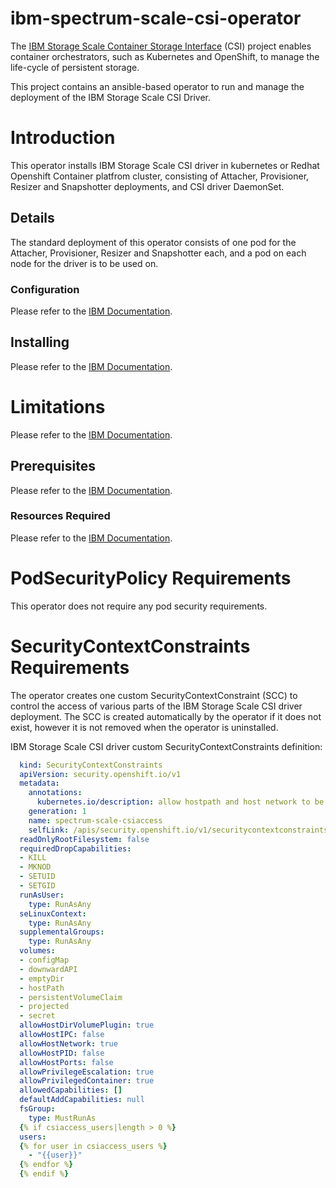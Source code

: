 
# ibm-spectrum-scale-csi-operator
The [IBM Storage Scale Container Storage Interface](https://github.com/IBM/ibm-spectrum-scale-csi) (CSI) project enables container orchestrators, such as Kubernetes and OpenShift, to manage the life-cycle of persistent storage.

This project contains an ansible-based operator to run and manage the deployment of the IBM Storage Scale CSI Driver.

# Introduction
This operator installs IBM Storage Scale CSI driver in kubernetes or Redhat Openshift Container platfrom cluster, consisting of Attacher, Provisioner, Resizer and Snapshotter deployments, and CSI driver DaemonSet.

## Details
The standard deployment of this operator consists of one pod for the Attacher, Provisioner, Resizer and Snapshotter each, and a pod on each node for the driver is to be used on.

### Configuration
Please refer to the [IBM Documentation](https://www.ibm.com/docs/en/spectrum-scale-csi?topic=260-configurations).

## Installing
Please refer to the [IBM Documentation](https://www.ibm.com/docs/en/spectrum-scale-csi?topic=260-installation).

# Limitations
Please refer to the [IBM Documentation](https://www.ibm.com/docs/en/spectrum-scale-csi?topic=260-limitations).

## Prerequisites
Please refer to the [IBM Documentation](https://www.ibm.com/docs/en/spectrum-scale-csi?topic=installation-performing-pre-tasks).

### Resources Required
Please refer to the [IBM Documentation](https://www.ibm.com/docs/en/spectrum-scale-csi?topic=260-planning).

# PodSecurityPolicy Requirements
This operator does not require any pod  security requirements.

# SecurityContextConstraints Requirements
The operator creates one custom SecurityContextConstraint (SCC) to control the access of various parts of the IBM Storage Scale CSI driver deployment. The SCC is created automatically by the operator if it does not exist, however it is not removed when the operator is uninstalled.

IBM Storage Scale CSI driver custom SecurityContextConstraints definition:

``` YAML
  kind: SecurityContextConstraints
  apiVersion: security.openshift.io/v1
  metadata:
    annotations:
      kubernetes.io/description: allow hostpath and host network to be accessible
    generation: 1
    name: spectrum-scale-csiaccess
    selfLink: /apis/security.openshift.io/v1/securitycontextconstraints/spectrum-scale-csiaccess
  readOnlyRootFilesystem: false
  requiredDropCapabilities:
  - KILL
  - MKNOD
  - SETUID
  - SETGID
  runAsUser:
    type: RunAsAny
  seLinuxContext:
    type: RunAsAny
  supplementalGroups:
    type: RunAsAny
  volumes:
  - configMap
  - downwardAPI
  - emptyDir
  - hostPath
  - persistentVolumeClaim
  - projected
  - secret
  allowHostDirVolumePlugin: true
  allowHostIPC: false
  allowHostNetwork: true
  allowHostPID: false
  allowHostPorts: false
  allowPrivilegeEscalation: true
  allowPrivilegedContainer: true
  allowedCapabilities: []
  defaultAddCapabilities: null
  fsGroup:
    type: MustRunAs
  {% if csiaccess_users|length > 0 %}
  users:
  {% for user in csiaccess_users %}
    - "{{user}}"
  {% endfor %}
  {% endif %}

```

